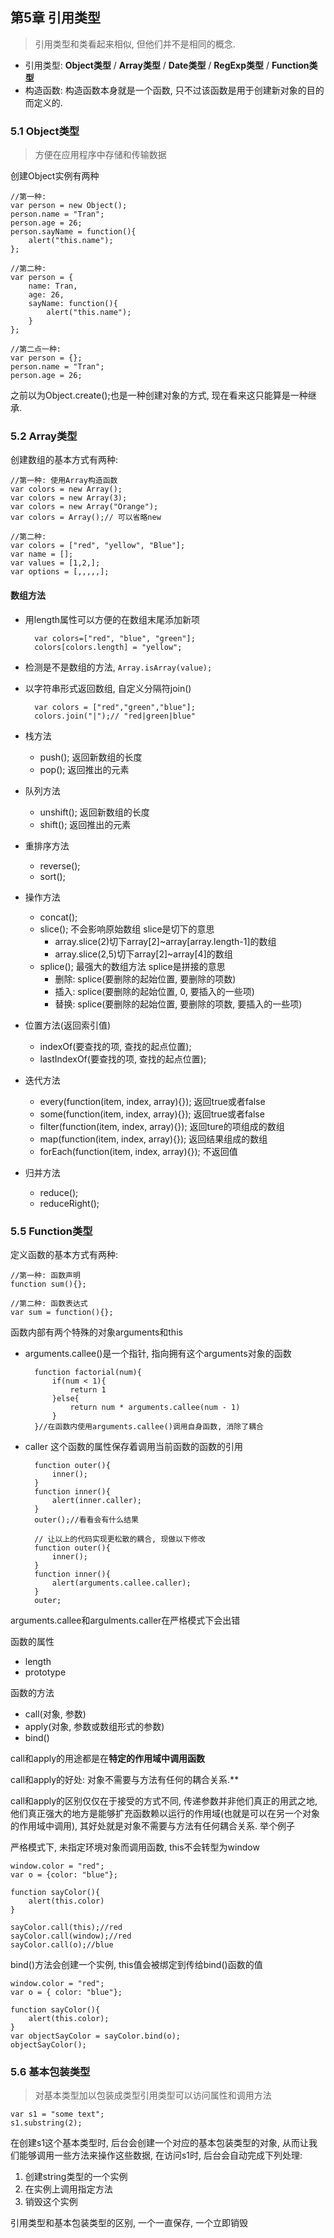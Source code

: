 <link rel="stylesheet" href="http://yandex.st/highlightjs/6.1/styles/default.min.css">
<script src="http://yandex.st/highlightjs/6.1/highlight.min.js"></script>
<script>
    hljs.tabReplace = '    ';
    hljs.initHighlightingOnLoad();
</script>

## 第5章 引用类型

> 引用类型和类看起来相似, 但他们并不是相同的概念.

- 引用类型: **Object类型** / **Array类型** / **Date类型** / **RegExp类型** / **Function类型** 
- 构造函数: 构造函数本身就是一个函数, 只不过该函数是用于创建新对象的目的而定义的.

### 5.1 Object类型
> 方便在应用程序中存储和传输数据

创建Object实例有两种
	
	//第一种:
	var person = new Object();
	person.name = "Tran";
	person.age = 26;
	person.sayName = function(){
		alert("this.name");
	};
	
	//第二种:
	var person = {
		name: Tran,
		age: 26,
		sayName: function(){
			alert("this.name");
		}
	};
		
	//第二点一种:
	var person = {};
	person.name = "Tran";
	person.age = 26;
	
之前以为Object.create();也是一种创建对象的方式, 现在看来这只能算是一种继承.
	
### 5.2 Array类型
	
创建数组的基本方式有两种:

	//第一种: 使用Array构造函数
	var colors = new Array();
	var colors = new Array(3);
	var colors = new Array("Orange");
	var colors = Array();// 可以省略new
	
	//第二种: 
	var colors = ["red", "yellow", "Blue"];
	var name = [];
	var values = [1,2,];
	var options = [,,,,,];	
	
#### 数组方法
	
- 用length属性可以方便的在数组末尾添加新项

		var colors=["red", "blue", "green"];
		colors[colors.length] = "yellow";
		
- 检测是不是数组的方法, `Array.isArray(value);`
- 以字符串形式返回数组, 自定义分隔符join()
	
		var colors = ["red","green","blue"];
		colors.join("|");// "red|green|blue"
		
- 栈方法 
	- push(); 返回新数组的长度
	- pop(); 返回推出的元素
	
- 队列方法
	- unshift(); 返回新数组的长度
	- shift(); 返回推出的元素
	
- 重排序方法
	- reverse();
	- sort();
- 操作方法
	- concat();
	- slice(); 不会影响原始数组 slice是切下的意思
		- array.slice(2)切下array[2]~array[array.length-1]的数组
		- array.slice(2,5)切下array[2]~array[4]的数组
	- splice(); 最强大的数组方法 splice是拼接的意思
		- 删除: splice(要删除的起始位置, 要删除的项数)
		- 插入: splice(要删除的起始位置, 0, 要插入的一些项)
		- 替换: splice(要删除的起始位置, 要删除的项数, 要插入的一些项)
- 位置方法(返回索引值)
	- indexOf(要查找的项, 查找的起点位置);
	- lastIndexOf(要查找的项, 查找的起点位置);
- 迭代方法
	- every(function(item, index, array){}); 返回true或者false
	- some(function(item, index, array){}); 返回true或者false
	- filter(function(item, index, array){}); 返回ture的项组成的数组
	- map(function(item, index, array){}); 返回结果组成的数组
	- forEach(function(item, index, array){}); 不返回值
- 归并方法
	- reduce();
	- reduceRight();

### 5.5 Function类型

定义函数的基本方式有两种:

	//第一种: 函数声明
	function sum(){};
	
	//第二种: 函数表达式
	var sum = function(){};
	
函数内部有两个特殊的对象arguments和this

- arguments.callee()是一个指针, 指向拥有这个arguments对象的函数

		function factorial(num){
			if(num < 1){
				return 1
			}else{
				return num * arguments.callee(num - 1)
			}
		}//在函数内使用arguments.callee()调用自身函数, 消除了耦合
- caller 这个函数的属性保存着调用当前函数的函数的引用

		function outer(){
			inner();
		}
		function inner(){
			alert(inner.caller);
		}
		outer();//看看会有什么结果
		
		// 让以上的代码实现更松散的耦合, 现做以下修改
		function outer(){
			inner();
		}
		function inner(){
			alert(arguments.callee.caller);
		}
		outer;
		
arguments.callee和argulments.caller在严格模式下会出错
		
函数的属性

- length
- prototype

函数的方法

- call(对象, 参数)
- apply(对象, 参数或数组形式的参数)
- bind()

call和apply的用途都是在**特定的作用域中调用函数**

call和apply的好处: 对象不需要与方法有任何的耦合关系.**

call和apply的区别仅仅在于接受的方式不同, 传递参数并非他们真正的用武之地, 他们真正强大的地方是能够扩充函数赖以运行的作用域(也就是可以在另一个对象的作用域中调用), 其好处就是对象不需要与方法有任何耦合关系. 举个例子

严格模式下, 未指定环境对象而调用函数, this不会转型为window

	window.color = "red";
	var o = {color: "blue"};
	
	function sayColor(){
		alert(this.color)
	}
	
	sayColor.call(this);//red
	sayColor.call(window);//red
	sayColor.call(o);//blue

bind()方法会创建一个实例, this值会被绑定到传给bind()函数的值

	window.color = "red";
	var o = { color: "blue"};
	
	function sayColor(){
		alert(this.color);
	}
	var objectSayColor = sayColor.bind(o);
	objectSayColor();
	
### 5.6 基本包装类型
> 对基本类型加以包装成类型引用类型可以访问属性和调用方法

	var s1 = "some text";
	s1.substring(2);

在创建s1这个基本类型时, 后台会创建一个对应的基本包装类型的对象, 从而让我们能够调用一些方法来操作这些数据, 在访问s1时, 后台会自动完成下列处理: 
	
1. 创建string类型的一个实例
2. 在实例上调用指定方法
3. 销毁这个实例

引用类型和基本包装类型的区别, 一个一直保存, 一个立即销毁












